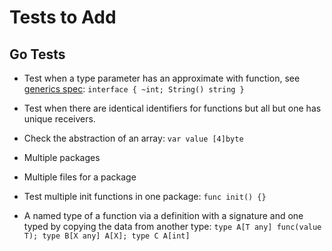 # Tests to Add

## Go Tests

- Test when a type parameter has an approximate with function,
   see [generics spec](https://go.dev/ref/spec#General_interfaces):
    `interface { ~int; String() string }`

- Test when there are identical identifiers for functions
  but all but one has unique receivers.

- Check the abstraction of an array:
    `var value [4]byte`

- Multiple packages

- Multiple files for a package

- Test multiple init functions in one package:
    `func init() {}`

- A named type of a function via a definition with a signature
    and one typed by copying the data from another type:
    `type A[T any] func(value T); type B[X any] A[X]; type C A[int]`

